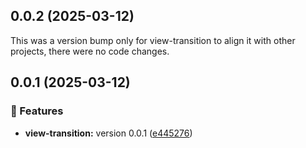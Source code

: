 ## 0.0.2 (2025-03-12)

This was a version bump only for view-transition to align it with other projects, there were no code changes.

## 0.0.1 (2025-03-12)


### 🚀 Features

- **view-transition:** version 0.0.1 ([e445276](https://github.com/DmitryEfimenko/ngspot/commit/e445276))